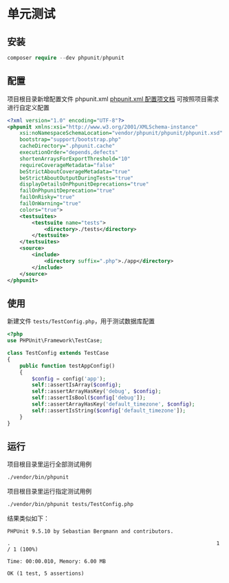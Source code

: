 # 单元测试

## 安装

```php
composer require --dev phpunit/phpunit
```

## 配置

项目根目录新增配置文件 phpunit.xml [phpunit.xml 配置项文档](https://docs.phpunit.de/en/12.4/configuration.html) 可按照项目需求进行自定义配置

```xml
<?xml version="1.0" encoding="UTF-8"?>
<phpunit xmlns:xsi="http://www.w3.org/2001/XMLSchema-instance"
    xsi:noNamespaceSchemaLocation="vendor/phpunit/phpunit/phpunit.xsd"
    bootstrap="support/bootstrap.php"
    cacheDirectory=".phpunit.cache"
    executionOrder="depends,defects"
    shortenArraysForExportThreshold="10"
    requireCoverageMetadata="false"
    beStrictAboutCoverageMetadata="true"
    beStrictAboutOutputDuringTests="true"
    displayDetailsOnPhpunitDeprecations="true"
    failOnPhpunitDeprecation="true"
    failOnRisky="true"
    failOnWarning="true"
    colors="true">
    <testsuites>
        <testsuite name="tests">
            <directory>./tests</directory>
        </testsuite>
    </testsuites>
    <source>
        <include>
            <directory suffix=".php">./app</directory>
        </include>
    </source>
</phpunit>

```

## 使用

新建文件 `tests/TestConfig.php`，用于测试数据库配置

```php
<?php
use PHPUnit\Framework\TestCase;

class TestConfig extends TestCase
{
    public function testAppConfig()
    {
        $config = config('app');
        self::assertIsArray($config);
        self::assertArrayHasKey('debug', $config);
        self::assertIsBool($config['debug']);
        self::assertArrayHasKey('default_timezone', $config);
        self::assertIsString($config['default_timezone']);
    }
}
```
  
## 运行

项目根目录里运行全部测试用例

```bash
./vendor/bin/phpunit
```

项目根目录里运行指定测试用例

```bash
./vendor/bin/phpunit tests/TestConfig.php
```

结果类似如下：

```
PHPUnit 9.5.10 by Sebastian Bergmann and contributors.

.                                                                   1 / 1 (100%)

Time: 00:00.010, Memory: 6.00 MB

OK (1 test, 5 assertions)
```
